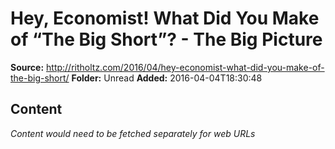 # Hey, Economist! What Did You Make of “The Big Short”? - The Big Picture

**Source:** http://ritholtz.com/2016/04/hey-economist-what-did-you-make-of-the-big-short/
**Folder:** Unread
**Added:** 2016-04-04T18:30:48




## Content
*Content would need to be fetched separately for web URLs*
